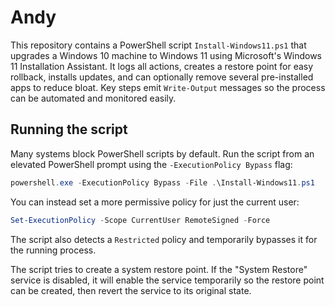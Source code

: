 # Andy

This repository contains a PowerShell script `Install-Windows11.ps1` that upgrades a Windows 10 machine to Windows 11 using Microsoft's Windows 11 Installation Assistant. It logs all actions, creates a restore point for easy rollback, installs updates, and can optionally remove several pre-installed apps to reduce bloat. Key steps emit `Write-Output` messages so the process can be automated and monitored easily.

## Running the script

Many systems block PowerShell scripts by default. Run the script from an elevated
PowerShell prompt using the `-ExecutionPolicy Bypass` flag:

```powershell
powershell.exe -ExecutionPolicy Bypass -File .\Install-Windows11.ps1
```

You can instead set a more permissive policy for just the current user:

```powershell
Set-ExecutionPolicy -Scope CurrentUser RemoteSigned -Force
```

The script also detects a `Restricted` policy and temporarily bypasses it for
the running process.

The script tries to create a system restore point. If the "System Restore"
service is disabled, it will enable the service temporarily so the restore point
can be created, then revert the service to its original state.
